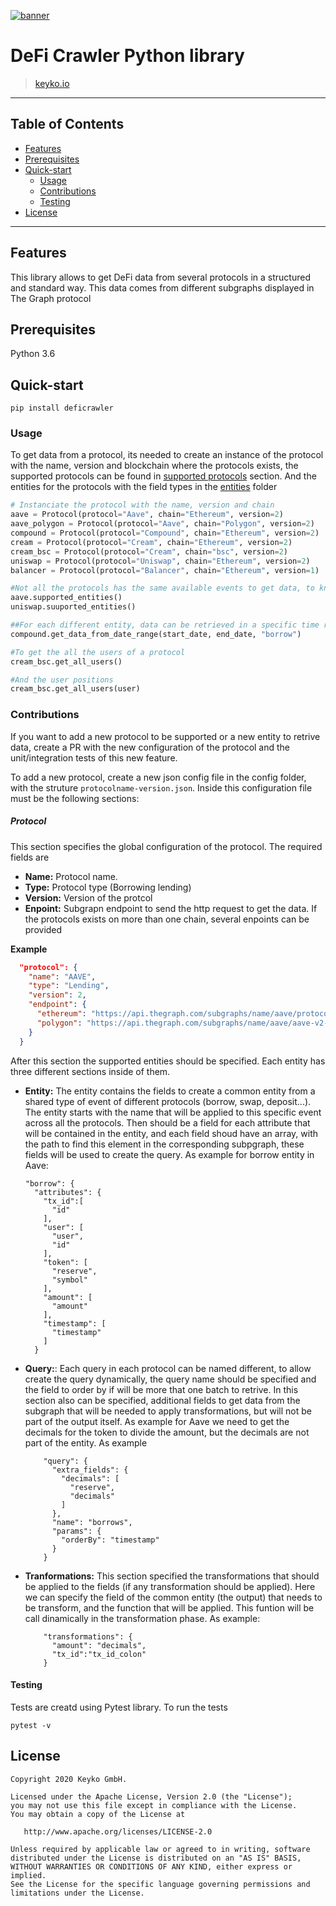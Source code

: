 [![banner](https://raw.githubusercontent.com/keyko-io/assets/master/images/logo/small/keyko_logo@2x-100.jpg)](https://keyko.io)

# DeFi Crawler Python library
> [keyko.io](https://keyko.io)
---

## Table of Contents

  - [Features](#features)
  - [Prerequisites](#prerequisites)
  - [Quick-start](#quick-start)
     - [Usage](#usage)
     - [Contributions](#contributions)
    - [Testing](#testing)
  - [License](#license)

---

## Features

This library allows to get DeFi data from several protocols in a structured and standard way. This data comes from different subgraphs displayed in The Graph protocol

## Prerequisites

Python 3.6

## Quick-start

```
pip install deficrawler
```

### Usage

To get data from a protocol, its needed to create an instance of the protocol with the name, version and blockchain where the protocols exists, the supported protocols can be found in [supported protocols](#supported-protocols) section. And the entities for the protocols with the field types in the [entities](#https://github.com/keyko-io/defi-crawler-py/tree/main/docs/entities) folder

```python
# Instanciate the protocol with the name, version and chain
aave = Protocol(protocol="Aave", chain="Ethereum", version=2)
aave_polygon = Protocol(protocol="Aave", chain="Polygon", version=2)
compound = Protocol(protocol="Compound", chain="Ethereum", version=2)
cream = Protocol(protocol="Cream", chain="Ethereum", version=2)
cream_bsc = Protocol(protocol="Cream", chain="bsc", version=2)
uniswap = Protocol(protocol="Uniswap", chain="Ethereum", version=2)
balancer = Protocol(protocol="Balancer", chain="Ethereum", version=1)

#Not all the protocols has the same available events to get data, to know which entities are supported for each protocol:
aave.supported_entities()
uniswap.suuported_entities()

##For each different entity, data can be retrieved in a specific time range.
compound.get_data_from_date_range(start_date, end_date, "borrow")

#To get the all the users of a protocol
cream_bsc.get_all_users()

#And the user positions 
cream_bsc.get_all_users(user)

```

### Contributions
If you want to add a new protocol to be supported or a new entity to retrive data, create a PR with the new configuration of the protocol and the unit/integration tests of this new feature.

To add a new protocol, create a new json config file in the config folder, with the struture `protocolname-version.json`.
Inside this configuration file must be the following sections:
##### Protocol
This section specifies the global configuration of the protocol. The required fields are 
  - **Name:** Protocol name.
  - **Type:** Protocol type (Borrowing lending)
  - **Version:** Version of the protcol
  - **Enpoint:** Subgrapn endpoint to send the http request to get the data. If the protocols exists on more than one chain, several enpoints can be provided
 
**Example**
````json
  "protocol": {
    "name": "AAVE",
    "type": "Lending",
    "version": 2,
    "endpoint": {
      "ethereum": "https://api.thegraph.com/subgraphs/name/aave/protocol-v2",
      "polygon": "https://api.thegraph.com/subgraphs/name/aave/aave-v2-matic"
    }
  }
````

  
After this section the supported entities should be specified. Each entity has three different sections inside of them.
  - **Entity:** The entity contains the fields to create a common entity from a shared type of event of different protocols (borrow, swap, deposit...). The entity starts with the name that will be applied to this specific event across all the protocols. Then should be a field for each attribute that will be contained in the entity, and each field shoud have an array, with the path to find this element in the corresponding subpgraph, these fields will be used to create the query. As example for borrow entity in Aave:
    ````
    "borrow": {
      "attributes": {
        "tx_id":[
          "id"
        ],
        "user": [
          "user",
          "id"
        ],
        "token": [
          "reserve",
          "symbol"
        ],
        "amount": [
          "amount"
        ],
        "timestamp": [
          "timestamp"
        ]
      }
  - **Query:**: Each query in each protocol can be named different, to allow create the query dynamically, the query name should be specified and the field to order by if will be more that one batch to retrive. In this section also can be specified, additional fields to get data from the subgraph that will be needed to apply transformations, but will not be part of the output itself. As example for Aave we need to get the decimals for the token to divide the amount, but the decimals are not part of the entity. As example
      ````
          "query": {
            "extra_fields": {
              "decimals": [
                "reserve",
                "decimals"
              ]
            },
            "name": "borrows",
            "params": {
              "orderBy": "timestamp"
            }
          }
  - **Tranformations:** This section specified the transformations that should be applied to the fields (if any transformation should be applied). Here we can specify the field of the common entity (the output) that needs to be transform, and the function that will be applied. This funtion will be call dinamically in the transformation phase. As example:
      ````
          "transformations": {
            "amount": "decimals",
            "tx_id":"tx_id_colon"
          }
      ````

#### Testing

Tests are creatd using Pytest library. To run the tests
    
    pytest -v 
    
## License

```text
Copyright 2020 Keyko GmbH.

Licensed under the Apache License, Version 2.0 (the "License");
you may not use this file except in compliance with the License.
You may obtain a copy of the License at

   http://www.apache.org/licenses/LICENSE-2.0

Unless required by applicable law or agreed to in writing, software
distributed under the License is distributed on an "AS IS" BASIS,
WITHOUT WARRANTIES OR CONDITIONS OF ANY KIND, either express or implied.
See the License for the specific language governing permissions and
limitations under the License.
```
